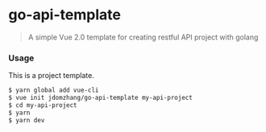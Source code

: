 # go-api-template

> A simple Vue 2.0 template for creating restful API project with golang

### Usage

This is a project template.

``` bash
$ yarn global add vue-cli
$ vue init jdomzhang/go-api-template my-api-project
$ cd my-api-project
$ yarn
$ yarn dev
```
